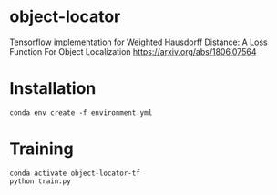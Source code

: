 # object-locator
Tensorflow implementation for Weighted Hausdorff Distance: A Loss Function For Object Localization https://arxiv.org/abs/1806.07564


# Installation
```
conda env create -f environment.yml

```
# Training
```
conda activate object-locator-tf
python train.py
```
